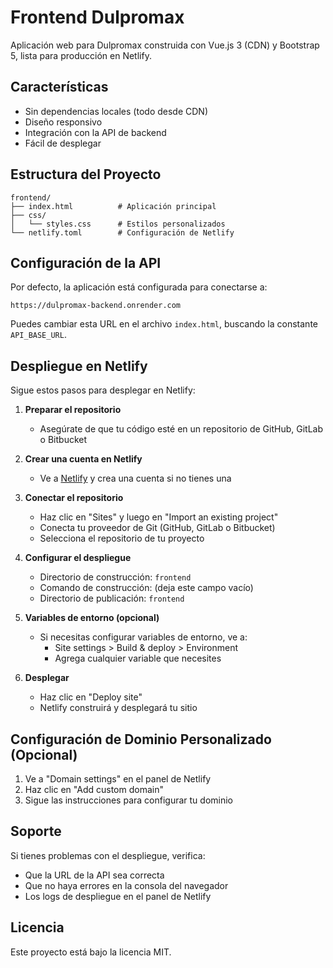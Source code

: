 # Frontend Dulpromax

Aplicación web para Dulpromax construida con Vue.js 3 (CDN) y Bootstrap 5, lista para producción en Netlify.

## Características

- Sin dependencias locales (todo desde CDN)
- Diseño responsivo
- Integración con la API de backend
- Fácil de desplegar

## Estructura del Proyecto

```
frontend/
├── index.html          # Aplicación principal
├── css/
│   └── styles.css      # Estilos personalizados
└── netlify.toml        # Configuración de Netlify
```

## Configuración de la API

Por defecto, la aplicación está configurada para conectarse a:
```
https://dulpromax-backend.onrender.com
```

Puedes cambiar esta URL en el archivo `index.html`, buscando la constante `API_BASE_URL`.

## Despliegue en Netlify

Sigue estos pasos para desplegar en Netlify:

1. **Preparar el repositorio**
   - Asegúrate de que tu código esté en un repositorio de GitHub, GitLab o Bitbucket

2. **Crear una cuenta en Netlify**
   - Ve a [Netlify](https://www.netlify.com/) y crea una cuenta si no tienes una

3. **Conectar el repositorio**
   - Haz clic en "Sites" y luego en "Import an existing project"
   - Conecta tu proveedor de Git (GitHub, GitLab o Bitbucket)
   - Selecciona el repositorio de tu proyecto

4. **Configurar el despliegue**
   - Directorio de construcción: `frontend`
   - Comando de construcción: (deja este campo vacío)
   - Directorio de publicación: `frontend`

5. **Variables de entorno (opcional)**
   - Si necesitas configurar variables de entorno, ve a:
     - Site settings > Build & deploy > Environment
     - Agrega cualquier variable que necesites

6. **Desplegar**
   - Haz clic en "Deploy site"
   - Netlify construirá y desplegará tu sitio

## Configuración de Dominio Personalizado (Opcional)

1. Ve a "Domain settings" en el panel de Netlify
2. Haz clic en "Add custom domain"
3. Sigue las instrucciones para configurar tu dominio

## Soporte

Si tienes problemas con el despliegue, verifica:
- Que la URL de la API sea correcta
- Que no haya errores en la consola del navegador
- Los logs de despliegue en el panel de Netlify

## Licencia

Este proyecto está bajo la licencia MIT.
